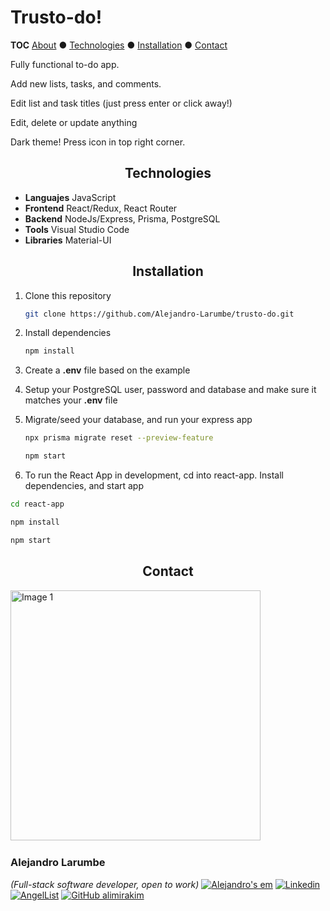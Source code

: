 <!-- SHIELDS -->

# Trusto-do!

<!-- TOC -->

**TOC**
[About](#about)  ● [Technologies](#technologies) ● [Installation](#installation) ●  [Contact](#contact)

<!-- SUMMARY -->

Fully functional to-do app.

Add new lists, tasks, and comments.

Edit list and task titles (just press enter or click away!)

Edit, delete or update anything

Dark theme! Press icon in top right corner.<div align="center">

## Technologies

</div>

* **Languajes** JavaScript
* **Frontend** React/Redux, React Router
* **Backend** NodeJs/Express, Prisma, PostgreSQL
* **Tools** Visual Studio Code
* **Libraries** Material-UI

<div align="center">

## Installation</div>

1. Clone this repository

   ```bash
   git clone https://github.com/Alejandro-Larumbe/trusto-do.git
   ```
2. Install dependencies

   ```bash
   npm install
   ```
3. Create a **.env** file based on the example
4. Setup your PostgreSQL user, password and database and make sure it matches your **.env** file
5. Migrate/seed your database, and run your express app

   ```bash
   npx prisma migrate reset --preview-feature
   ```

   ```bash
   npm start
   ```
6. To run the React App in development, cd into react-app. Install dependencies, and start app

```bash
cd react-app
```

```bash
npm install
```

```bash
npm start
```

</div>

<div align="center">

## Contact

<div align="left">
  <img
    src="https://ace-management.s3.us-east-2.amazonaws.com/A%26A-193+copy.jpg"
    alt="Image 1"
    title=""
    height="400px">
  <img

</div>

### Alejandro Larumbe

*(Full-stack software developer, open to work)*
[![Alejandro's em](https://img.shields.io/badge/larumbemar@gmail.com-f4b400?style=flat-square&logo=gmail&logoColor=black&link=mailto:larumbemar@gmail.com)](mailto:larumbemar@gmail.com)
[![Linkedin](https://img.shields.io/badge/-LinkedIn-0077b5?style=flat-square&logo=Linkedin&logoColor=white&link=https://www.linkedin.com/in/alejandro-larumbe/)](https://www.linkedin.com/in/alejandro-larumbe/1)
[![AngelList](https://img.shields.io/badge/-AngelList-black?style=flat-square&logo=AngelList&logoColor=white&link=https://angel.co/u/alejandro-larumbe)](https://angel.co/u/alejandro-larumbe)
[![GitHub alimirakim](https://img.shields.io/github/followers/alimirakim?label=follow&style=social)](https://github.com/alejandro-larumbe)

</div>
